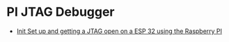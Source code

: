 # PI JTAG Debugger

* [Init Set up and getting a JTAG open on a ESP 32 using the Raspberry PI](./Init_PI_JTAG_Test.md)